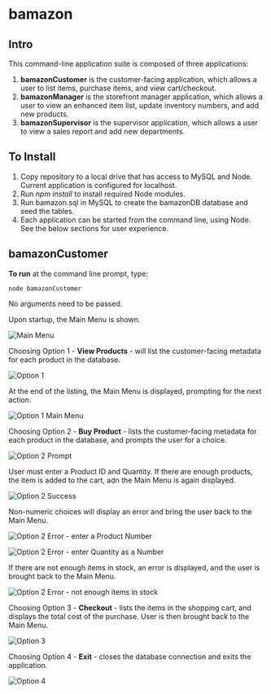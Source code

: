# bamazon

## Intro

This command-line application suite is composed of three applications:
1.  **bamazonCustomer** is the customer-facing application, which allows a user to list items, purchase items, and view cart/checkout.
1.  **bamazonManager** is the storefront manager application, which allows a user to view an enhanced item list, update inventory numbers, and add new products.
1.  **bamazonSupervisor** is the supervisor application, which allows a user to view a sales report and add new departments.

## To Install

1.  Copy repository to a local drive that has access to MySQL and Node.  Current application is configured for localhost.
1.  Run *npm install* to install required Node modules.
1.  Run bamazon.sql in MySQL to create the bamazonDB database and seed the tables.
1.  Each application can be started from the command line, using Node.  See the below sections for user experience.

## bamazonCustomer

**To run** at the command line prompt, type:
```
node bamazonCustomer
```
No arguments need to be passed.

Upon startup, the Main Menu is shown. 

![Main Menu](/images/bamazonCustomerMainMenu.png)

Choosing Option 1 - **View Products** - will list the customer-facing metadata for each product in the database.

![Option 1](/images/bamazonCustomerOpt1-a.png)

At the end of the listing, the Main Menu is displayed, prompting for the next action.

![Option 1 Main Menu](/images/bamazonCustomerOpt1-b.png)

Choosing Option 2 - **Buy Product** - lists the customer-facing metadata for each product in the database, and prompts the user for a choice.  

![Option 2 Prompt](/images/bamazonCustomerOpt2-a.png)

User must enter a Product ID and Quantity.  If there are enough products, the item is added to the cart, adn the Main Menu is again displayed.

![Option 2 Success](/images/bamazonCustomerOpt2-b.png)

Non-numeric choices will display an error and bring the user back to the Main Menu.

![Option 2 Error - enter a Product Number](/images/bamazonCustomerOpt2-c.png)

![Option 2 Error - enter Quantity as a Number](/images/bamazonCustomerOpt2-d.png)

If there are not enough items in stock, an error is displayed, and the user is brought back to the Main Menu.

![Option 2 Error - not enough items in stock](/images/bamazonCustomerOpt2-e.png)

Choosing Option 3 - **Checkout** - lists the items in the shopping cart, and displays the total cost of the purchase.  User is then brought back to the Main Menu.

![Option 3](/images/bamazonCustomerOpt3.png)

Choosing Option 4 - **Exit** - closes the database connection and exits the application.

![Option 4](/images/bamazonCustomerOpt4.png)

